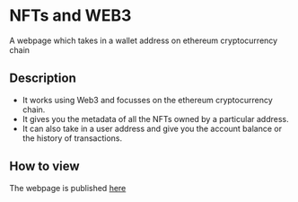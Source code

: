 # NFTs and WEB3

A webpage which takes in a wallet address on ethereum cryptocurrency chain

## Description

- It works using Web3 and focusses on the ethereum cryptocurrency chain.
- It gives you the metadata of all the NFTs owned by a particular address.
- It can also take in a user address and give you the account balance or the history of transactions.

## How to view
The webpage is published [here](https://somyagupta18.github.io/FullStack-Web3/)

